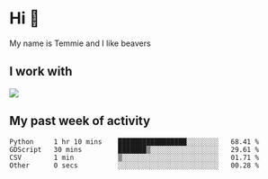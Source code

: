 <h1 align="left">Hi 👋</h1>

<p>My name is Temmie and I like beavers</p>

<h2 align="left">I work with</h2>

<div align=left>
  <img src="https://skillicons.dev/icons?i=py,godot,javascript,css,html,linux,git,blender,bash,vscode,&theme=dark">
</div>


<h2 align="left">My past week of activity</h2>

<!--START_SECTION:waka-->

```text
Python     1 hr 10 mins    █████████████████░░░░░░░░   68.41 %
GDScript   30 mins         ███████▒░░░░░░░░░░░░░░░░░   29.61 %
CSV        1 min           ▒░░░░░░░░░░░░░░░░░░░░░░░░   01.71 %
Other      0 secs          ░░░░░░░░░░░░░░░░░░░░░░░░░   00.28 %
```

<!--END_SECTION:waka-->
